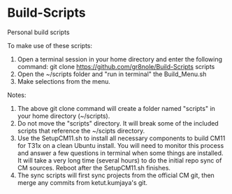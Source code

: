 Build-Scripts
=============

Personal build scripts

To make use of these scripts:
1.  Open a terminal session in your home directory and enter the following command:
    git clone https://github.com/gr8nole/Build-Scripts scripts
2.  Open the ~/scripts folder and "run in terminal" the Build_Menu.sh
3.  Make selections from the menu.

Notes:
1.  The above git clone command will create a folder named "scripts" in your home directory (~/scripts).
2.  Do not move the "scripts" directory.  It will break some of the included scripts that reference the ~/scipts directory.
3.  Use the SetupCM11.sh to install all necessary components to build CM11 for T31x on a clean Ubuntu install.  You will need to monitor this process and answer a few questions in terminal when some things are installed.  It will take a very long time (several hours) to do the initial repo sync of CM sources.  Reboot after the SetupCM11.sh finishes.
4.  The sync scripts will first sync projects from the official CM git, then merge any commits from ketut.kumjaya's git.
